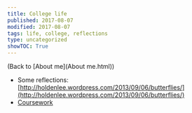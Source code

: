 ```yaml
---
title: College life
published: 2017-08-07
modified: 2017-08-07
tags: life, college, reflections
type: uncategorized
showTOC: True
---
```




(Back to [About me](About me.html))

+ Some reflections: [http://holdenlee.wordpress.com/2013/09/06/butterflies/](http://holdenlee.wordpress.com/2013/09/06/butterflies/)
+ [Coursework](Coursework.html)


